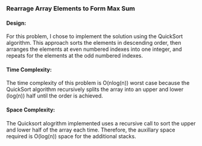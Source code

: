 ### Rearrage Array Elements to Form Max Sum

#### Design:
For this problem, I chose to implement the solution using the QuickSort algorithm.  This approach sorts the elements in descending order, then arranges the elements at even numbered indexes into one integer, and repeats for the elements at the odd numbered indexes.

#### Time Complexity:
The time complexity of this problem is O(nlog(n)) worst case because the QuickSort algorithm recursively splits the array into an upper and lower (log(n)) half until the order is achieved.

#### Space Complexity:
The Quicksort alogrithm implemented uses a recursive call to sort the upper and lower half of the array each time.  Therefore, the auxillary space required is O(log(n)) space for the additional stacks.




